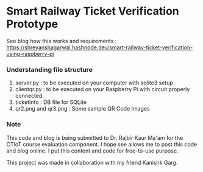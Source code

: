 # Smart Railway Ticket Verification Prototype

See blog how this works and requirements : https://shreyanshagarwal.hashnode.dev/smart-railway-ticket-verification-using-raspberry-pi

### Understanding file structure

1. server.py : to be executed on your computer with sqlite3 setup
2. clientqr.py : to be executed on your Raspberry Pi with circuit properly connected.
3. ticketInfo : DB file for SQLite
4. qr2.png and qr3.png : Some sample QR Code Images

### Note

This code and blog is being submitted to Dr. Rajbir Kaur Ma'am for the CTIoT course evaluation component. I hope see allows me to post this code and blog online. I put this content and code for free-to-use purpose. 

This project was made in collaboration with my friend Kanishk Garg.
